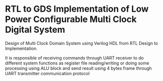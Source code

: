 # RTL to GDS Implementation of Low Power Configurable Multi Clock Digital System
Design of Multi Clock Domain System using Verilog HDL from RTL Design to Implementation.

It is responsible of receiving commands through UART receiver to do different system functions as register file reading/writing or doing some processing using ALU block and send result using 4 bytes frame through UART transmitter communication protocol
